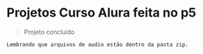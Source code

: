 <h1> Projetos Curso Alura feita no p5</h1>

> Projeto concluido

```
Lembrando que arquivos de audio estão dentro da pasta zip.
```
